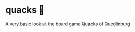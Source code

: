 # quacks 🦆
A [very basic look](basic_quacks.ipynb "Initial look Jupyter Notebook") at the board game Quacks of Quedlinburg

